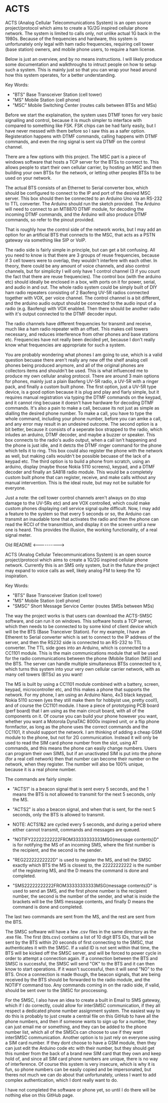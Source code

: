 # ACTS

ACTS (Analog Cellular Telecommunications System) is an open source project/protocol which aims to create a 1G/2G inspired cellular phone network. The system is limited to calls only, not unlike actual 1G back in the 1980s. Because of the frequencies and hardware, this system is unfortunately only legal with ham radio frequencies, requiring cell tower (base station) owners, and mobile phone users, to require a ham license.

Below is just an overview, and by no means instructions. I will likely produce some documentation and walkthroughs to intruct people on how to setup such a system. This is mainly just so that you can wrap your head around how this system operates, for a better understanding.

Key Words:

  - "BTS" Base Transceiver Station (cell tower)
  - "MS" Mobile Station (cell phone)
  - "MSC" Mobile Switching Center (routes calls between BTSs and MSs)

Before we start the explaination, the system uses DTMF tones for very basic signalling and control, because it is much simpler to interface with compared to something like FSK. FSK chips can be had fairly easily, but I have never messed with them before so I saw this as a safer option. Registeration happens with DTMF commands, calling happens with DTMF commands, and even the ring signal is sent via DTMF on the control channel.

There are a few options with this project. The MSC part is a piece of windows software that hosts a TCP server for the BTSs to connect to. This allows people to start their own cellular carrier, by hosting an MSC and then building your own BTSs for the network, or letting other peoples BTSs to be used on your network.

The actual BTS consists of an Ethernet to Serial converter box, which should be configured to connect to the IP and port of the desired MSC server. This box should then be connected to an Arduino Uno via an RS-232 to TTL converter. The Arduino should run the sketch provided. The Arduino will need to connect to an MT8870 DTMF module, for decoding the incoming DTMF commands, and the Arduino will also produce DTMF commands, so refer to the pinout provided.

That is roughly how the control side of the network works, but I may add an option for an artificial BTS that connects to the MSC, that acts as a PSTN gateway via something like SIP or VoIP.

The radio side is fairly simple in principle, but can get a bit confusing. All you need to know is that there are 3 groups of reuse frequencies, because if 3 cell towers were to overlap, they wouldn't interfere with each other. In theory, there could be any amount of voice channels, and also control channels, but for simplicity I will only have 1 control channel (3 if you count the fact that there are reuse frequencies). The control box (with the arduino etc) should ideally be enclosed in a box, with ports on it for power, serial, and audio in and out. The whole radio system could be simply built of DIY ham radio repeaters consisting of 2 Baofeng UV-5R radios connected together with VOX, per voice channel. The control channel is a bit different, and the arduino audio output should be connected to the audio input of a radio (e.g. Baofeng) with VOX enabled. Then there should be another radio with it's output connected to the DTMF decoder input.

The radio channels have different frequencies for transmit and receive, much like a ham radio repeater with an offset. This makes cell towers necessary, and reduces interference from other phones and base stations etc. Frequencies have not really been decided yet, because I don't really know what frequencies are appropriate for such a system.

You are probably wondering what phones I am going to use, which is a valid question becuase there aren't really any new off the shelf analog cell phones being produced anymore, and all of the original phones are collectors items and shouldn't be used. This is what influenced me to produce my own cellular analog protocol. There are around 3 main options for phones, mainly just a plain Baofeng UV-5R radio, a UV-5R with a ringer pack, and finally a custom built phone. The first option, just a UV-5R type device, is a good option because it is plug and play and fiarly simple, but it requires manual registration via typing the DTMF commands on the keypad, and it cannot ring becuase it doesn't have hardware for decoding DTMF commands. It's also a pain to make a call, becuase its not just as simple as dialling the desired phone number. To make a call, you have to type the whole command, including your phone number, before you can amke a call, and any error may result in an undesired outcome. The second option is a bit better, because it consists of a seperate box strapped to the radio, which inludes an arduino, DTMF decoder, and maybe a buzzer or speaker. This box connects to the radio's audio output, when a call isn't happening and the phone is just idle, and it detcts the DTMF ringer command for the phone which tells it to ring. This box could also register the phone with the network as well, but making calls wouldn't be possible becuase of the lack of a keypad etc. The third option is to build a phone from scratch, using an arduino, display (maybe those Nokia 5110 screens), keypad, and a DTMF decoder and finally an SA818 radio module. This would be a completely custom built phone that can register, receive, and make calls without any manual intervention. This is the ideal route, but may not be suitable for everyone.

Just a note: the cell tower control channels aren't always on (to stop damage to the UV-5Rs etc) and are VOX controlled, which could make custom phones displaying cell service signal quite difficult. Now, I may add a feature to the system so that every 5 seconds or so, the Arduino can transmit an inaudable tone that activates the radio and then the phone can read the RCCI of the transmittion, and display it on the screen until a new one is heard. This provides the illusion, the working functionality, of a real signal meter.

Old README
<---------->

ACTS (Analog Cellular Telecommunications System) is an open source project/protocol which aims to create a 1G/2G inspired cellular phone network. Currently this is an SMS only system, but in the future the project may expand to voice calls as well, likely analog FM to keep the 1G inspiration.

Key Words:

  - "BTS" Base Transceiver Station (cell tower)
  - "MS" Mobile Station (cell phone)
  - "SMSC" Short Message Service Center (routes SMSs between MSs)

The way the project works is that users can download the ACTS-SMSC software, and can run it on windows. This software hosts a TCP server, which then needs to be connected to by some kind of client device which will be the BTS (Base Tranceiver Station). For my example, I have an Etherent to Serial converter which is set to connect to the IP address of the server, and then the RS232 side is connected to an RS-232 to TTL converter. The TTL side goes into an Arduino, which is connected to a CC1101 module. This is the main communications module that will be used for the radio communications between the phone (Mobile Station (MS)) and the BTS. The server can handle multiple simultaneous BTSs connected to it, which turns this system into your very own cellular carrier network, with as many cell towers (BTSs) as you want! 

The MS is built by using a CC1101 module combined with a battery, screen, keypad, microcontroller etc, and this makes a phone that supports the network. For my phone, I am using an Arduino Nano, 4x3 black keypad, Nokia 5110 screen (yes they still make them for hobbyist use, pretty cool!), and of course the CC1101 module. I have a piece of prototyping PCB board (perf board) that I am using as the main circuit board, with all of the components on it. Of course you can build your phone however you want, whether you want a Motorola DynaTAC 8000x inspired unit, or a flip phone formfactor, as long as the phone uses the correct commands and the CC1101, it should support the network. I am thinking of adding a cheap GSM module to the phone, but not for 2G communication. Instead it will only be used to read the SIM card phone number from the slot, using AT commands, and this means the phone can easily change numbers. Users can program their own SIMS, but if an unactivated SIM is put into the phone (for a real cell network) then that number can become their number on the network, when they register. The number will also be 100% unique, because it is a real phone number.

The commands are fairly simple:

  - "ACTS1" is a beacon signal that is sent every 5 seconds, and the 1 means the BTS is not allowed to transmit for the next 5 seconds, only the MS.

  - "ACTS2" is also a beacon signal, and when that is sent, for the next 5 seconds, only the BTS is allowed to transmit.

  - NOTE: ACTS1&2 are cycled every 5 seconds, and during a period where either cannot transmit, commands and messages are queued.

  - "NOTIFY22222222222FROM33333333333MSG(message contents)D" is for notifying the MS of an incoming SMS, where the first number is the recipient, and the second is the sender.

  - "REG22222222222D" is used to register the MS, and tell the SMSC exactly which BTS the MS is closest to, the 22222222222 is the number of the registering MS, and the D means the command is done and completed.

  - "SMS22222222222FROM33333333333MSG(message contents)D" is used to send an SMS, and the first phone number is the recipient number, the second is the number of the sender, and what is inside the brackets will be the SMS message contents, and finally D means the command is done and completed.

The last two commands are sent from the MS, and the rest are sent from the BTS.

The SMSC software will have a few .csv files in the same directory as the .exe file. The first (bts.csv) contains a list of 10 digit BTS IDs, that will be sent by the BTS within 20 seconds of first connecting to the SMSC, that authenticates it with the SMSC. If a valid ID is not sent within that time, the BTS will be kicked off the SMSC server, and will be forced to power cycle in order to attempt a connection again. If a connection between the BTS and SMSC is successful, the SMSC will send "OK" to the BTS and it can then know to start operations. If it wasn't successful, then it will send "NO" to the BTS. Once a connection is made though, the beacon signals, that are being received by the BTS should be forwarded to the radio module, and the NOTIFY command too. Any commands coming in on the radio side, if valid, should be sent over to the SMSC for proccessing.

For the SMSC, I also have an idea to create a built in Email to SMS gateway, which if I do correctly, could allow for interSMSC communication, if they all respect a dedicated phone number assignment system. The easiest way to do this is probably to just create a central file on this GitHub to have all the phone numbers, and then if someone wants to sign up for a number, they can just email me or something, and they can be added to the phone number list, which all of the SMSCs can choose to use if they want interSMSC communication. Another option is to just rely on everyone using a SIM card number. If they dont choose to have a GSM module, then they can just edit the Arduino code etc with their number, but they should get this number from the back of a brand new SIM card that they own and keep hold of, and since all SIM card phone numbers are unique, there is no way of interference. Of course this system is very insecure, which is why it is fun, so phone numbers can be easily copied and be impersonated, but theres not much we can do about that unfortunately, unless I want to add complex authentication, which I dont really want to do.

I have not completed the software or phone yet, so until I do there will be nothing else on this GitHub page.
